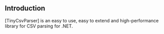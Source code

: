 ## Introduction ##

[TinyCsvParser] is an easy to use, easy to extend and high-performance library for CSV parsing for .NET.